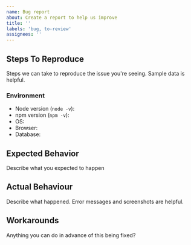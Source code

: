 ```yaml
---
name: Bug report
about: Create a report to help us improve
title: ''
labels: 'bug, to-review'
assignees: ''
---
```


## Steps To Reproduce

Steps we can take to reproduce the issue you're seeing. Sample data is helpful.

### Environment

- Node version (`node -v`):
- npm version (`npm -v`):
- OS:
- Browser:
- Database:

## Expected Behavior

Describe what you expected to happen

## Actual Behaviour

Describe what happened. Error messages and screenshots are helpful.

## Workarounds

Anything you can do in advance of this being fixed?
